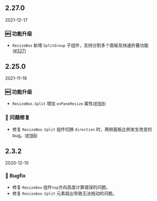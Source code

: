 ## 2.27.0

2021-12-17

### 🆕 功能升级

- `ResizeBox` 新增 `SplitGroup` 子组件，支持分割多个面板及快速折叠功能([#327](https://github.com/arco-design/arco-design/pull/327))

## 2.25.0

2021-11-19

### 🆕 功能升级

- `ResizeBox.Split` 增加 `onPaneResize` 属性([#169](https://github.com/arco-design/arco-design/pull/169))

### 🐛 问题修复

- 修复 `ResizeBox.Split` 组件切换 `direction` 时，两侧面板比例发生改变的 bug。([#188](https://github.com/arco-design/arco-design/pull/188))

## 2.3.2

2020-12-10

### 🐛 Bugfix

- 修复 `Resizebox` 组件`top`方向高度计算错误的问题。
- 修复 `Resizebox.Split` 元素超出导致无法拖动的问题。



